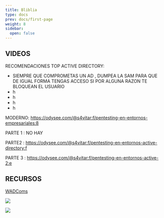 ```yaml
---
title: Bliblia
type: docs
prev: docs/first-page
weight: 8
sidebar:
  open: false
---
```


## VIDEOS

RECOMENDACIONES TOP ACTIVE DIRECTORY:

- SIEMPRE QUE COMPROMETAS UN AD , DUMPEA LA SAM PARA QUE DE IGUAL FORMA TENGAS ACCESO SI POR ALGUNA RAZON TE BLOQUEAN EL USUARIO
- h
- h
- h
- h

MODERNO:
<https://odysee.com/@s4vitar:f/pentesting-en-entornos-empresariales:8>

PARTE 1 : NO HAY

PARTE2 :
<https://odysee.com/@s4vitar:f/pentesting-en-entornos-active-directory:f>

PARTE 3 :
<https://odysee.com/@s4vitar:f/pentesting-en-entornos-active-2:e>

## RECURSOS

[WADComs](https://wadcoms.github.io/)

![](/images/red_team/windows/20241012181048.png)

![](/images/red_team/windows/20241012181120.png)
